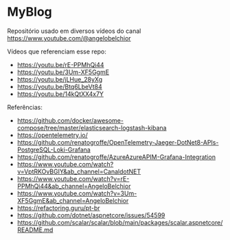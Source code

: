 # MyBlog
Repositório usado em diversos vídeos do canal https://www.youtube.com/@angelobelchior


Vídeos que referenciam esse repo:

- https://youtu.be/rE-PPMhQi44
- https://youtu.be/3Um-XF5GgmE
- https://youtu.be/jLHue_28yXg
- https://youtu.be/Btq6LbeVt84
- https://youtu.be/14kQtXX4x7Y

Referências:

- https://github.com/docker/awesome-compose/tree/master/elasticsearch-logstash-kibana
- https://opentelemetry.io/
- https://github.com/renatogroffe/OpenTelemetry-Jaeger-DotNet8-APIs-PostgreSQL-Loki-Grafana
- https://github.com/renatogroffe/AzureAzureAPIM-Grafana-Integration
- https://www.youtube.com/watch?v=VptRKOvBGIY&ab_channel=CanaldotNET
- https://www.youtube.com/watch?v=rE-PPMhQi44&ab_channel=AngeloBelchior
- https://www.youtube.com/watch?v=3Um-XF5GgmE&ab_channel=AngeloBelchior
- https://refactoring.guru/pt-br
- https://github.com/dotnet/aspnetcore/issues/54599
- https://github.com/scalar/scalar/blob/main/packages/scalar.aspnetcore/README.md
